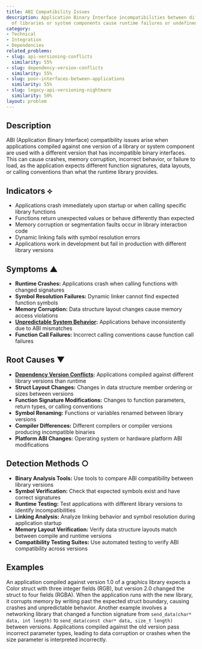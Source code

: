 ```yaml
---
title: ABI Compatibility Issues
description: Application Binary Interface incompatibilities between different versions
  of libraries or system components cause runtime failures or undefined behavior.
category:
- Technical
- Integration
- Dependencies
related_problems:
- slug: api-versioning-conflicts
  similarity: 55%
- slug: dependency-version-conflicts
  similarity: 55%
- slug: poor-interfaces-between-applications
  similarity: 55%
- slug: legacy-api-versioning-nightmare
  similarity: 50%
layout: problem
---
```


## Description

ABI (Application Binary Interface) compatibility issues arise when applications compiled against one version of a library or system component are used with a different version that has incompatible binary interfaces. This can cause crashes, memory corruption, incorrect behavior, or failure to load, as the application expects different function signatures, data layouts, or calling conventions than what the runtime library provides.

## Indicators ⟡

- Applications crash immediately upon startup or when calling specific library functions
- Functions return unexpected values or behave differently than expected
- Memory corruption or segmentation faults occur in library interaction code
- Dynamic linking fails with symbol resolution errors
- Applications work in development but fail in production with different library versions

## Symptoms ▲

- **Runtime Crashes:** Applications crash when calling functions with changed signatures
- **Symbol Resolution Failures:** Dynamic linker cannot find expected function symbols
- **Memory Corruption:** Data structure layout changes cause memory access violations
- **[Unpredictable System Behavior](unpredictable-system-behavior.md):** Applications behave inconsistently due to ABI mismatches
- **Function Call Failures:** Incorrect calling conventions cause function call failures

## Root Causes ▼

- **[Dependency Version Conflicts](dependency-version-conflicts.md):** Applications compiled against different library versions than runtime
- **Struct Layout Changes:** Changes in data structure member ordering or sizes between versions
- **Function Signature Modifications:** Changes to function parameters, return types, or calling conventions
- **Symbol Renaming:** Functions or variables renamed between library versions
- **Compiler Differences:** Different compilers or compiler versions producing incompatible binaries
- **Platform ABI Changes:** Operating system or hardware platform ABI modifications

## Detection Methods ○

- **Binary Analysis Tools:** Use tools to compare ABI compatibility between library versions
- **Symbol Verification:** Check that expected symbols exist and have correct signatures
- **Runtime Testing:** Test applications with different library versions to identify incompatibilities
- **Linking Analysis:** Analyze linking behavior and symbol resolution during application startup
- **Memory Layout Verification:** Verify data structure layouts match between compile and runtime versions
- **Compatibility Testing Suites:** Use automated testing to verify ABI compatibility across versions

## Examples

An application compiled against version 1.0 of a graphics library expects a Color struct with three integer fields (RGB), but version 2.0 changed the struct to four fields (RGBA). When the application runs with the new library, it corrupts memory by writing past the expected struct boundary, causing crashes and unpredictable behavior. Another example involves a networking library that changed a function signature from `send_data(char* data, int length)` to `send_data(const char* data, size_t length)` between versions. Applications compiled against the old version pass incorrect parameter types, leading to data corruption or crashes when the size parameter is interpreted incorrectly.